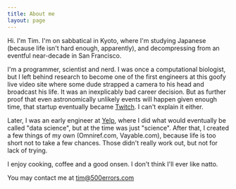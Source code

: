 ```yaml
---
title: About me
layout: page
---
```


Hi. I'm Tim. I'm on sabbatical in Kyoto, where I'm studying Japanese (because life
isn't hard enough, apparently), and decompressing from an eventful near-decade in San
Francisco.

I'm a programmer, scientist and nerd. I was once a computational biologist, but I 
left behind research to become one of the first engineers at this goofy live video site 
where some dude strapped a camera to his head and broadcast his life. It was an inexplicably 
bad career decision. But as further proof that even astronomically unlikely events will 
happen given enough time, that startup eventually became [Twitch](https://twitch.tv). 
I can't explain it either.

Later, I was an early engineer at [Yelp](https://www.yelp.com), where I did what would
eventually be called "data science", but at the time was just "science". After that, 
I created a few things of my own (Omniref.com, Vayable.com), because life is too short
not to take a few chances. Those didn't really work out, but not for lack of trying. 

I enjoy cooking, coffee and a good onsen. I don't think I'll ever like natto.

You may contact me at tim@500errors.com
